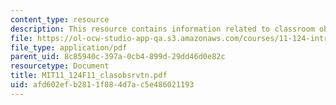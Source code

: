 ```yaml
---
content_type: resource
description: This resource contains information related to classroom observations.
file: https://ol-ocw-studio-app-qa.s3.amazonaws.com/courses/11-124-introduction-to-education-looking-forward-and-looking-back-on-education-fall-2011/afd602efb2811f884d7ac5e486021193_MIT11_124F11_clasobsrvtn.pdf
file_type: application/pdf
parent_uid: 8c85940c-397a-0cb4-899d-29dd46d0e82c
resourcetype: Document
title: MIT11_124F11_clasobsrvtn.pdf
uid: afd602ef-b281-1f88-4d7a-c5e486021193
---
```

